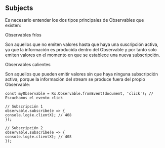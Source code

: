 ## Subjects

Es necesario entender los dos tipos principales de Observables que existen:

Observables fríos

Son aquellos que no emiten valores hasta que haya una suscripción activa, ya que la información es producida dentro del Observable y por tanto solo emiten valores en el momento en que se establece una nueva subscripción.

Observables calientes

Son aquellos que pueden emitir valores sin que haya ninguna subscripción activa, porque la información del stream se produce fuera del propio Observable:

```
const myObservable = Rx.Observable.fromEvent(document, 'click'); // Escuchamos el evento click

// Subscripción 1
observable.subscribe(e => {
console.log(e.clientX); // 408
});

// Subscripción 2
observable.subscribe(e => {
console.log(e.clientX); // 408
});

```
